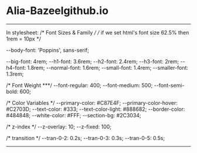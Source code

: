 # Alia-Bazeelgithub.io
********************************************************************************************************
In stylesheet:
/* Font Sizes & Family */
/* if we set html's font size 62.5% then 1rem = 10px */

--body-font: 'Poppins', sans-serif;

--big-font: 4rem;
--h1-font: 3.6rem;
--h2-font: 2.4rem;
--h3-font: 2rem;
--h4-font: 1.8rem;
--normal-font: 1.6rem;
--small-font: 1.4rem;
--smaller-font: 1.3rem;

/* Font Weight ***/
--font-regular: 400;
--font-medium: 500;
--font-semi-bold: 600;

/* Color Variables */
--primary-color: #C87E4F;
--primary-color-hover: #C2703D;
--text-color: #333;
--text-color-light: #888682;
--border-color: #484848;
--white-color: #FFF;
--section-bg: #2C3034;

/* z-index */
--z-overlay: 10;
--z-fixed: 100;

/* transition */
--tran-0-2: 0.2s;
--tran-0-3: 0.3s;
--tran-0-5: 0.5s;
***********************************************************************************************************